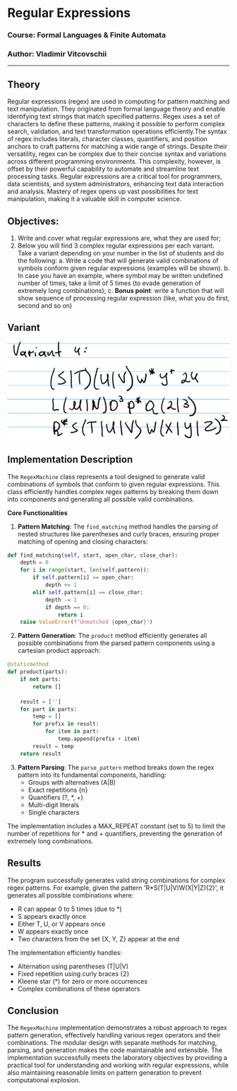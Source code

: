 # Regular Expressions

### Course: Formal Languages & Finite Automata
### Author: Vladimir Vitcovschii

----

## Theory
Regular expressions (regex) are used in computing for pattern matching and text manipulation. They originated from formal language theory and enable identifying text strings that match specified patterns. Regex uses a set of characters to define these patterns, making it possible to perform complex search, validation, and text transformation operations efficiently.The syntax of regex includes literals, character classes, quantifiers, and position anchors to craft patterns for matching a wide range of strings. Despite their versatility, regex can be complex due to their concise syntax and variations across different programming environments. This complexity, however, is offset by their powerful capability to automate and streamline text processing tasks.
Regular expressions are a critical tool for programmers, data scientists, and system administrators, enhancing text data interaction and analysis. Mastery of regex opens up vast possibilities for text manipulation, making it a valuable skill in computer science.

## Objectives:
1. Write and cover what regular expressions are, what they are used for;
2. Below you will find 3 complex regular expressions per each variant. Take a variant depending on your number in the list of students and do the following:
    a. Write a code that will generate valid combinations of symbols conform given regular expressions (examples will be shown).
    b. In case you have an example, where symbol may be written undefined number of times, take a limit of 5 times (to evade generation of extremely long combinations);
    c. **Bonus point**: write a function that will show sequence of processing regular expression (like, what you do first, second and so on)

## Variant 
![My Variant](./image.png)

## Implementation Description
The `RegexMachine` class represents a tool designed to generate valid combinations of symbols that conform to given regular expressions. This class efficiently handles complex regex patterns by breaking them down into components and generating all possible valid combinations.

**Core Functionalities**
1) **Pattern Matching**: The `find_matching` method handles the parsing of nested structures like parentheses and curly braces, ensuring proper matching of opening and closing characters:

```python
def find_matching(self, start, open_char, close_char):
    depth = 0
    for i in range(start, len(self.pattern)):
        if self.pattern[i] == open_char:
            depth += 1
        elif self.pattern[i] == close_char:
            depth -= 1
            if depth == 0:
                return i
    raise ValueError(f"Unmatched {open_char}")
```

2) **Pattern Generation**: The `product` method efficiently generates all possible combinations from the parsed pattern components using a cartesian product approach:

```python
@staticmethod
def product(parts):
    if not parts:
        return []

    result = ['']
    for part in parts:
        temp = []
        for prefix in result:
            for item in part:
                temp.append(prefix + item)
        result = temp
    return result
```

3) **Pattern Parsing**: The `parse_pattern` method breaks down the regex pattern into its fundamental components, handling:
   - Groups with alternatives (A|B)
   - Exact repetitions {n}
   - Quantifiers (?, *, +)
   - Multi-digit literals
   - Single characters

The implementation includes a MAX_REPEAT constant (set to 5) to limit the number of repetitions for * and + quantifiers, preventing the generation of extremely long combinations.

## Results
The program successfully generates valid string combinations for complex regex patterns. For example, given the pattern 'R*S(T|U|V)W(X|Y|Z){2}', it generates all possible combinations where:
- R can appear 0 to 5 times (due to *)
- S appears exactly once
- Either T, U, or V appears once
- W appears exactly once
- Two characters from the set {X, Y, Z} appear at the end

The implementation efficiently handles:
- Alternation using parentheses (T|U|V)
- Fixed repetition using curly braces {2}
- Kleene star (*) for zero or more occurrences
- Complex combinations of these operators

## Conclusion
The `RegexMachine` implementation demonstrates a robust approach to regex pattern generation, effectively handling various regex operators and their combinations. The modular design with separate methods for matching, parsing, and generation makes the code maintainable and extensible. The implementation successfully meets the laboratory objectives by providing a practical tool for understanding and working with regular expressions, while also maintaining reasonable limits on pattern generation to prevent computational explosion.
